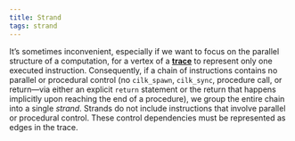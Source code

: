 ```yaml
---
title: Strand
tags: strand
---
```


It’s sometimes inconvenient, especially if we want to focus on the parallel structure 
of a computation, for a vertex of a [**trace**](/doc/reference/glossary/#parallel-trace) to represent only one executed instruction. 
Consequently, if a chain of instructions contains no parallel or procedural
control (no `cilk_spawn`, `cilk_sync`, procedure call, or return&mdash;via either an explicit `return`
statement or the return that happens implicitly upon reaching the end of a procedure), 
we group the entire chain into a single *strand*. 
Strands do not include instructions that involve parallel or procedural
control. These control dependencies must be represented as edges in the trace.
